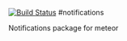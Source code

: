 [![Build Status](https://travis-ci.org/mondora/mondora-notifications.svg?branch=master)](https://travis-ci.org/mondora/mondora-notifications)
#notifications

Notifications package for meteor
